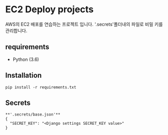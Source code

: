 # EC2 Deploy projects

AWS의 EC2 배포를 연습하는 프로젝트 입니다.
'.secrets'폴더내의 파일로 비밀 키를 관리합니다.

## requirements

- Python (3.6)


## Installation

```
pip install -r requirements.txt
```

## Secrets

```
**'.secrets/base.json'**
{
  "SECRET_KEY": "<Django settings SECRET_KEY value>"
}
```
